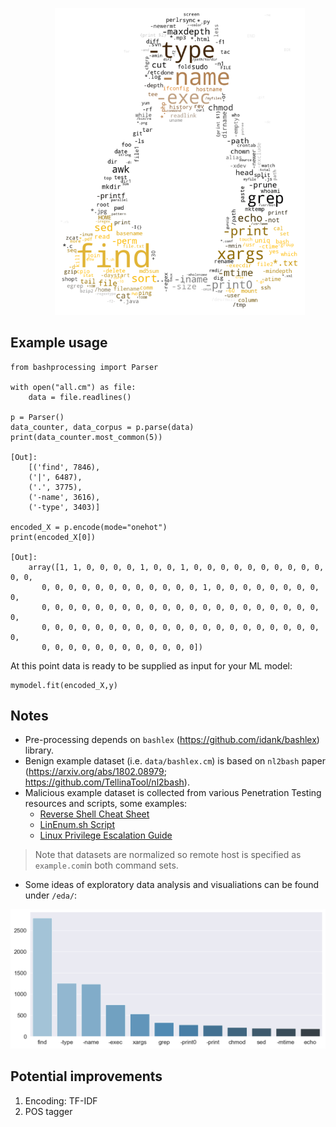 &nbsp;&nbsp;&nbsp;&nbsp;&nbsp;&nbsp;&nbsp;&nbsp;&nbsp;&nbsp;&nbsp;&nbsp;&nbsp;&nbsp;&nbsp;&nbsp;&nbsp;&nbsp;<img src="img/Tux_wordcloud.png" alt="WordCloud of most common elements" width="400"/>

## Example usage
```
from bashprocessing import Parser

with open("all.cm") as file:
    data = file.readlines()

p = Parser()
data_counter, data_corpus = p.parse(data)
print(data_counter.most_common(5))

[Out]:
    [('find', 7846),
    ('|', 6487),
    ('.', 3775),
    ('-name', 3616),
    ('-type', 3403)]

encoded_X = p.encode(mode="onehot")
print(encoded_X[0])

[Out]:
    array([1, 1, 0, 0, 0, 0, 1, 0, 0, 1, 0, 0, 0, 0, 0, 0, 0, 0, 0, 0, 0, 0,
       0, 0, 0, 0, 0, 0, 0, 0, 0, 0, 0, 0, 1, 0, 0, 0, 0, 0, 0, 0, 0, 0,
       0, 0, 0, 0, 0, 0, 0, 0, 0, 0, 0, 0, 0, 0, 0, 0, 0, 0, 0, 0, 0, 0,
       0, 0, 0, 0, 0, 0, 0, 0, 0, 0, 0, 0, 0, 0, 0, 0, 0, 0, 0, 0, 0, 0,
       0, 0, 0, 0, 0, 0, 0, 0, 0, 0, 0, 0])
```

At this point data is ready to be supplied as input for your ML model:
```
mymodel.fit(encoded_X,y)
```

## Notes

- Pre-processing depends on `bashlex` (https://github.com/idank/bashlex) library.  
- Benign example dataset (i.e. `data/bashlex.cm`) is based on `nl2bash` paper (https://arxiv.org/abs/1802.08979; https://github.com/TellinaTool/nl2bash).
- Malicious example dataset is collected from various Penetration Testing resources and scripts, some examples:
    - [Reverse Shell Cheat Sheet](https://github.com/swisskyrepo/PayloadsAllTheThings/blob/master/Methodology%20and%20Resources/Reverse%20Shell%20Cheatsheet.md)
    - [LinEnum.sh Script](https://github.com/rebootuser/LinEnum/blob/master/LinEnum.sh)
    - [Linux Privilege Escalation Guide](https://blog.g0tmi1k.com/2011/08/basic-linux-privilege-escalation/)

> Note that datasets are normalized so remote host is specified as `example.com`in both command sets.

- Some ideas of exploratory data analysis and visualiations can be found under `/eda/`:

<img src="img/absolute_element_counts.png" alt="Absolute Element Counts" width="600">

## Potential improvements

1. Encoding: TF-IDF
2. POS tagger
